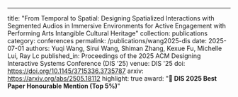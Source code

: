 ---
title: "From Temporal to Spatial: Designing Spatialized Interactions with Segmented Audios in Immersive Environments for Active Engagement with Performing Arts Intangible Cultural Heritage"
collection: publications
category: conferences
permalink: /publications/wang2025-dis
date: 2025-07-01
authors: Yuqi Wang, Sirui Wang, Shiman Zhang, Kexue Fu, Michelle Lui, Ray Lc
published_in: Proceedings of the 2025 ACM Designing Interactive Systems Conference (DIS ’25)
venue: DIS '25
doi: https://doi.org/10.1145/3715336.3735787
arxiv: https://arxiv.org/abs/2505.18112
highlight: true
award: "**🏅 DIS 2025 Best Paper Honourable Mention (Top 5%)**"
